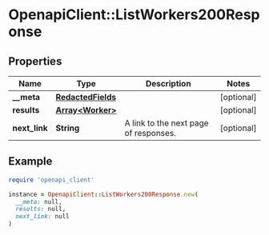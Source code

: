 # OpenapiClient::ListWorkers200Response

## Properties

| Name | Type | Description | Notes |
| ---- | ---- | ----------- | ----- |
| **__meta** | [**RedactedFields**](RedactedFields.md) |  | [optional] |
| **results** | [**Array&lt;Worker&gt;**](Worker.md) |  | [optional] |
| **next_link** | **String** | A link to the next page of responses. | [optional] |

## Example

```ruby
require 'openapi_client'

instance = OpenapiClient::ListWorkers200Response.new(
  __meta: null,
  results: null,
  next_link: null
)
```

